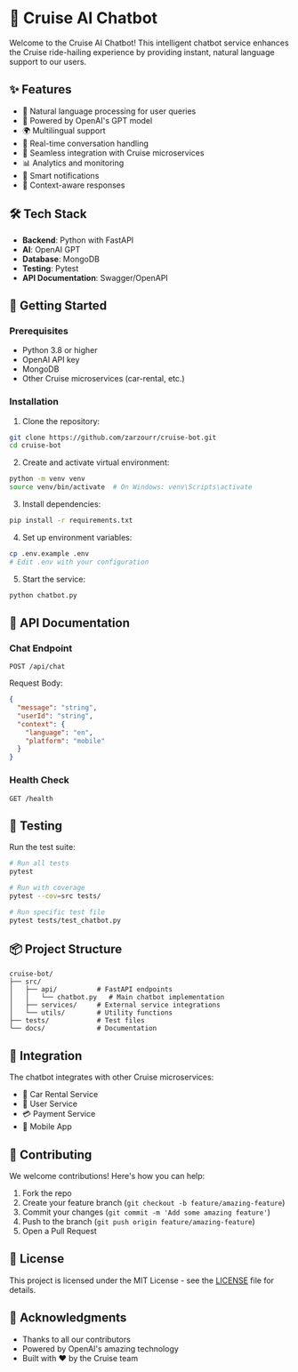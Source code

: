 # 🤖 Cruise AI Chatbot

Welcome to the Cruise AI Chatbot! This intelligent chatbot service enhances the Cruise ride-hailing experience by providing instant, natural language support to our users.

## ✨ Features

- 💬 Natural language processing for user queries
- 🧠 Powered by OpenAI's GPT model
- 🌍 Multilingual support
- 🔄 Real-time conversation handling
- 🔌 Seamless integration with Cruise microservices
- 📊 Analytics and monitoring
- 🔔 Smart notifications
- 🎯 Context-aware responses

## 🛠️ Tech Stack

- **Backend**: Python with FastAPI
- **AI**: OpenAI GPT
- **Database**: MongoDB
- **Testing**: Pytest
- **API Documentation**: Swagger/OpenAPI

## 🚀 Getting Started

### Prerequisites

- Python 3.8 or higher
- OpenAI API key
- MongoDB
- Other Cruise microservices (car-rental, etc.)

### Installation

1. Clone the repository:
```bash
git clone https://github.com/zarzourr/cruise-bot.git
cd cruise-bot
```

2. Create and activate virtual environment:
```bash
python -m venv venv
source venv/bin/activate  # On Windows: venv\Scripts\activate
```

3. Install dependencies:
```bash
pip install -r requirements.txt
```

4. Set up environment variables:
```bash
cp .env.example .env
# Edit .env with your configuration
```

5. Start the service:
```bash
python chatbot.py
```

## 📡 API Documentation

### Chat Endpoint
```http
POST /api/chat
```
Request Body:
```json
{
  "message": "string",
  "userId": "string",
  "context": {
    "language": "en",
    "platform": "mobile"
  }
}
```

### Health Check
```http
GET /health
```

## 🧪 Testing

Run the test suite:
```bash
# Run all tests
pytest

# Run with coverage
pytest --cov=src tests/

# Run specific test file
pytest tests/test_chatbot.py
```

## 📦 Project Structure

```
cruise-bot/
├── src/
│   ├── api/          # FastAPI endpoints
│   │   └── chatbot.py   # Main chatbot implementation
│   ├── services/     # External service integrations
│   └── utils/        # Utility functions
├── tests/            # Test files
└── docs/             # Documentation
```

## 🔌 Integration

The chatbot integrates with other Cruise microservices:
- 🚗 Car Rental Service
- 👤 User Service
- 💳 Payment Service
- 📱 Mobile App

## 🤝 Contributing

We welcome contributions! Here's how you can help:

1. Fork the repo
2. Create your feature branch (`git checkout -b feature/amazing-feature`)
3. Commit your changes (`git commit -m 'Add some amazing feature'`)
4. Push to the branch (`git push origin feature/amazing-feature`)
5. Open a Pull Request

## 📝 License

This project is licensed under the MIT License - see the [LICENSE](LICENSE) file for details.

## 🙏 Acknowledgments

- Thanks to all our contributors
- Powered by OpenAI's amazing technology
- Built with ❤️ by the Cruise team 